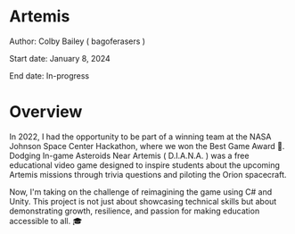 <h1>Artemis</h1>
<p>
  <p>Author: Colby Bailey ( bagoferasers )</p>
  <p>Start date: January 8, 2024</p>
  <p>End date: In-progress</p>
</p>
<h1>Overview</h1>
<p>
In 2022, I had the opportunity to be part of a winning team at the NASA Johnson Space Center Hackathon, where we won the Best Game Award 🥇. Dodging In-game Asteroids Near Artemis ( D.I.A.N.A. ) was a free educational video game designed to inspire students about the upcoming Artemis missions through trivia questions and piloting the Orion spacecraft.
</p>
<p>
Now, I'm taking on the challenge of reimagining the game using C# and Unity. This project is not just about showcasing technical skills but about demonstrating growth, resilience, and passion for making education accessible to all. 🎓
</p>

